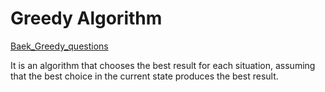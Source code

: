 # Greedy Algorithm

[Baek_Greedy_questions](https://www.acmicpc.net/step/33)


It is an algorithm that chooses the best result for each situation, assuming that the best choice in the current state produces the best result.
